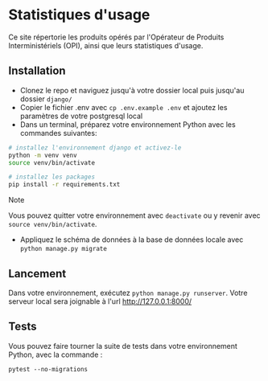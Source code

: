 # Statistiques d'usage

Ce site répertorie les produits opérés par l'Opérateur de Produits Interministériels (OPI), ainsi que leurs statistiques d'usage. 

## Installation

- Clonez le repo et naviguez jusqu'à votre dossier local puis jusqu'au dossier `django/`
- Copier le fichier .env avec `cp .env.example .env` et ajoutez les paramètres de votre postgresql local
- Dans un terminal, préparez votre environnement Python avec les commandes suivantes:
```bash
# installez l'environnement django et activez-le
python -m venv venv
source venv/bin/activate

# installez les packages
pip install -r requirements.txt
```

> [!NOTE]
> Vous pouvez quitter votre environnement avec `deactivate` ou y revenir avec `source venv/bin/activate`.

- Appliquez le schéma de données à la base de données locale avec `python manage.py migrate`

## Lancement

Dans votre environnement, exécutez `python manage.py runserver`. 
Votre serveur local sera joignable à l'url http://127.0.0.1:8000/

## Tests

Vous pouvez faire tourner la suite de tests dans votre environnement Python, avec la commande :
```
pytest --no-migrations
```